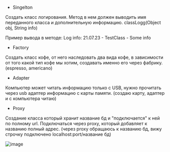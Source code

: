 - Singelton 

Создать класс логирования. Метод в нем должен выводить имя переданного класса и дополнительную информацию. classLogg(Object obj, String info)

 Пример вывода в методе: Log info: 21.07.23 - TestClass - Some info

- Factory 

Создать класс кофе, от него наследовать два вида кофе, в зависимости от того какой тип кофе мы хотим, создавать именно его через фабрику. (espresso, americano)

- Adapter 

Компьютер может читать информацию только с USB, нужно прочитать через usb адаптер информацию с карты памяти. (создаю карту, адаптер и с компьютера читаю)

- Proxy 

Создание класса который хранит название бд и "подключается" к ней по полному url. Подключаться через proxy, который добавляет к названию полный адрес. (через proxy обращаюсь к названию бд, вижу строчку подключено localhost:port/название бд)  

![image](https://github.com/user-attachments/assets/3c31f7ee-b896-402b-a91d-5f3dbe77b6ef)
